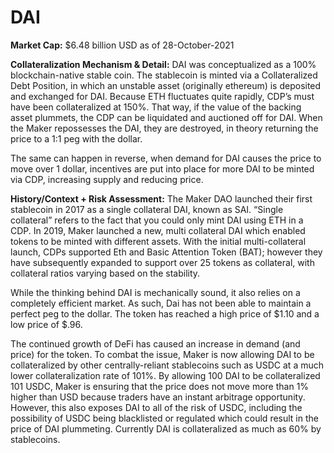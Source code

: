# DAI

**Market Cap:** $6.48 billion USD as of 28-October-2021

**Collateralization Mechanism & Detail:** DAI was conceptualized as a 100% blockchain-native stable coin. The stablecoin is minted via a Collateralized Debt Position, in which an unstable asset (originally ethereum) is deposited and exchanged for DAI. Because ETH fluctuates quite rapidly, CDP’s must have been collateralized at 150%. That way, if the value of the backing asset plummets, the CDP can be liquidated and auctioned off for DAI. When the Maker repossesses the DAI, they are destroyed, in theory returning the price to a 1:1 peg with the dollar.&#x20;

The same can happen in reverse, when demand for DAI causes the price to move over 1 dollar, incentives are put into place for more DAI to be minted via CDP, increasing supply and reducing price.&#x20;

**History/Context + Risk Assessment:** The Maker DAO launched their first stablecoin in 2017 as a single collateral DAI, known as SAI. “Single collateral” refers to the fact that you could only mint DAI using ETH in a CDP. In 2019, Maker launched a new, multi collateral DAI which enabled tokens to be minted with different assets. With the initial multi-collateral launch, CDPs supported Eth and Basic Attention Token (BAT); however they have subsequently expanded to support over 25 tokens as collateral, with collateral ratios varying based on the stability.

While the thinking behind DAI is mechanically sound, it also relies on a completely efficient market. As such, Dai has not been able to maintain a perfect peg to the dollar. The token has reached a high price of $1.10 and a low price of $.96.&#x20;

The continued growth of DeFi has caused an increase in demand (and price) for the token. To combat the issue, Maker is now allowing DAI to be collateralized by other centrally-reliant stablecoins such as USDC at a much lower collateralization rate of 101%. By allowing 100 DAI to be collateralized 101 USDC, Maker is ensuring that the price does not move more than 1% higher than USD because traders have an instant arbitrage opportunity. However, this also exposes DAI to all of the risk of USDC, including the possibility of USDC being blacklisted or regulated which could result in the price of DAI plummeting. Currently DAI is collateralized as much as 60% by stablecoins.

